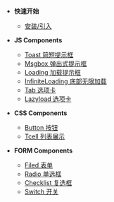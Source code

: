 
- **快速开始**
  - [安装/引入](/index) 

- **JS Components**
  - [Toast 简短提示框](/toast)
  - [Msgbox 弹出式提示框](/msgbox)
  - [Loading 加载提示框](/loading)
  - [InfiniteLoading 底部无限加载](/infiniteloading)
  - [Tab 选项卡](/tab)
  - [Lazyload 选项卡](/lazyload)

- **CSS Components**
  - [Button 按钮](/button)
  - [Tcell 列表展示](/cell)

- **FORM Components**
  - [Filed 表单](/filed)
  - [Radio 单选框](/radio)
  - [Checklist 复选框](/checklist)
  - [Switch 开关](/switch)